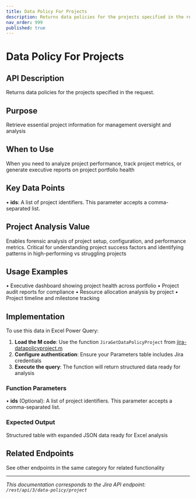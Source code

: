 ```yaml
---
title: Data Policy For Projects
description: Returns data policies for the projects specified in the request.
nav_order: 999
published: true
---
```


# Data Policy For Projects

## API Description
Returns data policies for the projects specified in the request.

## Purpose
Retrieve essential project information for management oversight and analysis

## When to Use
When you need to analyze project performance, track project metrics, or generate executive reports on project portfolio health

## Key Data Points
• **ids**: A list of project identifiers. This parameter accepts a comma-separated list.

## Project Analysis Value
Enables forensic analysis of project setup, configuration, and performance metrics. Critical for understanding project success factors and identifying patterns in high-performing vs struggling projects

## Usage Examples
• Executive dashboard showing project health across portfolio
• Project audit reports for compliance
• Resource allocation analysis by project
• Project timeline and milestone tracking

## Implementation
To use this data in Excel Power Query:

1. **Load the M code**: Use the function `JiraGetDataPolicyProject` from [jira-datapolicyproject.m](../assets/jira-datapolicyproject.m)
2. **Configure authentication**: Ensure your Parameters table includes Jira credentials
3. **Execute the query**: The function will return structured data ready for analysis

### Function Parameters
• **ids** (Optional): A list of project identifiers. This parameter accepts a comma-separated list.

### Expected Output
Structured table with expanded JSON data ready for Excel analysis

## Related Endpoints
See other endpoints in the same category for related functionality

---
*This documentation corresponds to the Jira API endpoint: `/rest/api/3/data-policy/project`*
